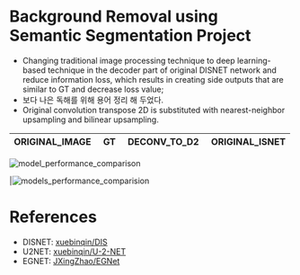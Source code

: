 # Background Removal using Semantic Segmentation Project
- Changing traditional image processing technique to deep learning-based technique in the decoder part of original DISNET network and reduce information loss, which results in creating side outputs that are similar to GT and decrease loss value;
- 보다 나은 독해를 위해 용어 정리 해 두었다.
- Original convolution transpose 2D is substituted with nearest-neighbor upsampling and bilinear upsampling.

|ORIGINAL_IMAGE&nbsp;&nbsp;&nbsp;&nbsp;&nbsp;GT&nbsp;&nbsp;&nbsp;&nbsp;&nbsp;DECONV_TO_D2&nbsp;&nbsp;&nbsp;&nbsp;&nbsp;ORIGINAL_ISNET|
|------------|
![model_performance_comparison](https://github.com/user-attachments/assets/865b44c2-5efe-4183-a51e-d351111fd970)

|![models_performance_comparision](![model_performance_comparison](https://github.com/user-attachments/assets/4f3f8e58-5735-410f-8fca-5aa6148083e1))

# References
- DISNET: [xuebinqin/DIS](https://github.com/xuebinqin/DIS)
- U2NET: [xuebinqin/U-2-NET](https://github.com/xuebinqin/U-2-Net)
- EGNET: [JXingZhao/EGNet](https://github.com/JXingZhao/EGNet)
